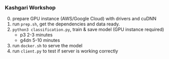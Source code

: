 ### Kashgari Workshop

0. prepare GPU instance (AWS/Google Cloud) with drivers and cuDNN
1. run `prep.sh`, get the dependencies and data ready.
2. `python3 classification.py`, train & save model (GPU instance required)
    * p3 2-3 minutes
    * g4dn 5-10 minutes
3. run `docker.sh` to serve the model
4. run `client.py` to test if server is working correctly